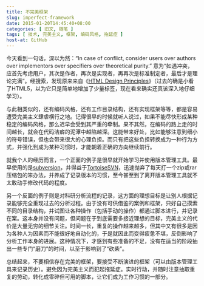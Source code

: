 ```yaml
---
title: 不完美框架
slug: imperfect-framework
date: 2015-01-20T14:45:40+08:00
categories: [ 旧文, 随笔 ]
tags: [ 技术, 完美主义, 框架, 编码风格, 拖延症 ]
host-at: GitHub
---
```

今天看到一句话，深以为然：“In case of conflict, consider users over authors over implementors over specifiers over theoretical purity.” 意为“如遇冲突，应首先考虑用户，其次是作者，再次是实现者，再再次是标准制定者，最后才是理论完满”。经搜索，发现原来来自《[HTML Design Principles]》（过去的确是小看了HTML5，以为它只是简单地增加了少量标签，现在看来确实还真该深入地仔细学习）。

与此相类似的，还有编码风格，还有工作目录结构，还有实现框架等等，都是容易遭受完美主义肆虐横行之地。记得很早的时候就听人说过，如果不能尽快形成某种稳定的编码风格，那么迟早会受到其严重的牵制。果不其然，在编码的路上走的时间越长，就会在代码洁癖的泥潭中越陷越深。这能带来好处，比如能够注意到细小的符号错误，但也会带来很大的心理负担。而只有把这些负担转换成为一种行为方式，并强化到成为某种习惯时，才能朝着正确的方向继续前行。

就我个人的经历而言，一个正面的例子是很早就开始学习并使用版本管理工具。最早使用的是[subversion]，并得益于[TortoiseSVN]，迅速抛弃了每天打一个zip或rar压缩包的笨办法，并养成了记录版本的习惯，至今甚至到了离开版本管理工具就不太敢动手修改代码的程度。

另一个反面的例子则是对科研分析流程的记录，这方面的理想目标是让别人根据记录能够完全重现过去的分析过程。由于没有可供借鉴的案例和框架，只好自己摸索不同的目录结构，并试图让各种操作（包括手动的操作）都通过脚本进行，并记录在案。这本身并没有问题，但问题在于到底需要多接近理想的目标，完美主义的代价是大量无穷的细节关注。时间一长，重复的操作越来越多，但其中又有很多是因为各种人为因素而不能很好地自动化的，于是就因此而变得疲惫不堪，反倒影响了分析工作本身的进展。这种情况下，才感到有些准备的不足，没有在适当的阶段抽出一些专门“磨刀”的时间，以至于影响到了“砍柴”。

总结起来，不要相信存在完美的框架，要接受不断演进的框架（可以由版本管理工具来记录历史）。避免因为完美主义而犯起拖延症。实时行动，并随时注意抽取重复的劳动，转化成零碎但可用的脚本，让它们成为工作习惯的一部分。

[HTML Design Principles]: http://www.w3.org/TR/html-design-principles/
[subversion]: http://subversion.apache.org/
[TortoiseSVN]: http://tortoisesvn.net/
